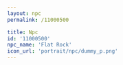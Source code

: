 ```yaml
---
layout: npc
permalink: /11000500

title: Npc
id: '11000500'
npc_name: 'Flat Rock'
icon_url: 'portrait/npc/dummy_p.png'
---
```

